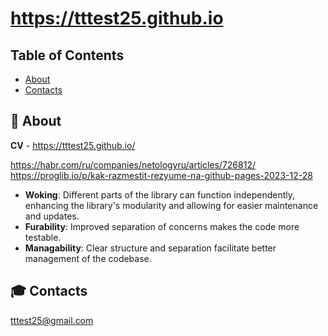 # https://tttest25.github.io


## Table of Contents
- [About](#-about)
- [Contacts](#%EF%B8%8F-contacts)

## 🚀 About

**CV** - https://tttest25.github.io/

https://habr.com/ru/companies/netologyru/articles/726812/
https://proglib.io/p/kak-razmestit-rezyume-na-github-pages-2023-12-28

- **Woking**: Different parts of the library can function independently, enhancing the library's modularity and allowing for easier maintenance and updates.
- **Furability**: Improved separation of concerns makes the code more testable.
- **Managability**: Clear structure and separation facilitate better management of the codebase.


## 🎓 Contacts
tttest25@gmail.com
